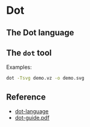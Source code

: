 # Dot

## The Dot language

## The `dot` tool

Examples:

```bash
dot -Tsvg demo.vz -o demo.svg
```

## Reference

- [dot-language](https://graphviz.gitlab.io/_pages/doc/info/lang.html)
- [dot-guide.pdf](https://graphviz.gitlab.io/_pages/pdf/dotguide.pdf)
